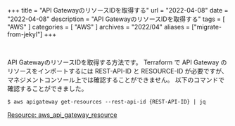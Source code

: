 +++
title =  "API GatewayのリソースIDを取得する"
url = "2022-04-08"
date = "2022-04-08"
description = "API GatewayのリソースIDを取得する"
tags = [
  "AWS"
]
categories = [
  "AWS"
]
archives = "2022/04"
aliases = ["migrate-from-jekyl"]
+++

<br>

API GatewayのリソースIDを取得する方法です。
Terraform で API Gateway のリソースをインポートするには REST-API-ID と RESOURCE-ID が必要ですが、マネジメントコンソール上では確認することができません。
以下のコマンドで確認することができました。

```
$ aws apigateway get-resources --rest-api-id {REST-API-ID} | jq
```

[Resource: aws_api_gateway_resource](https://registry.terraform.io/providers/hashicorp/aws/latest/docs/resources/api_gateway_resource)
